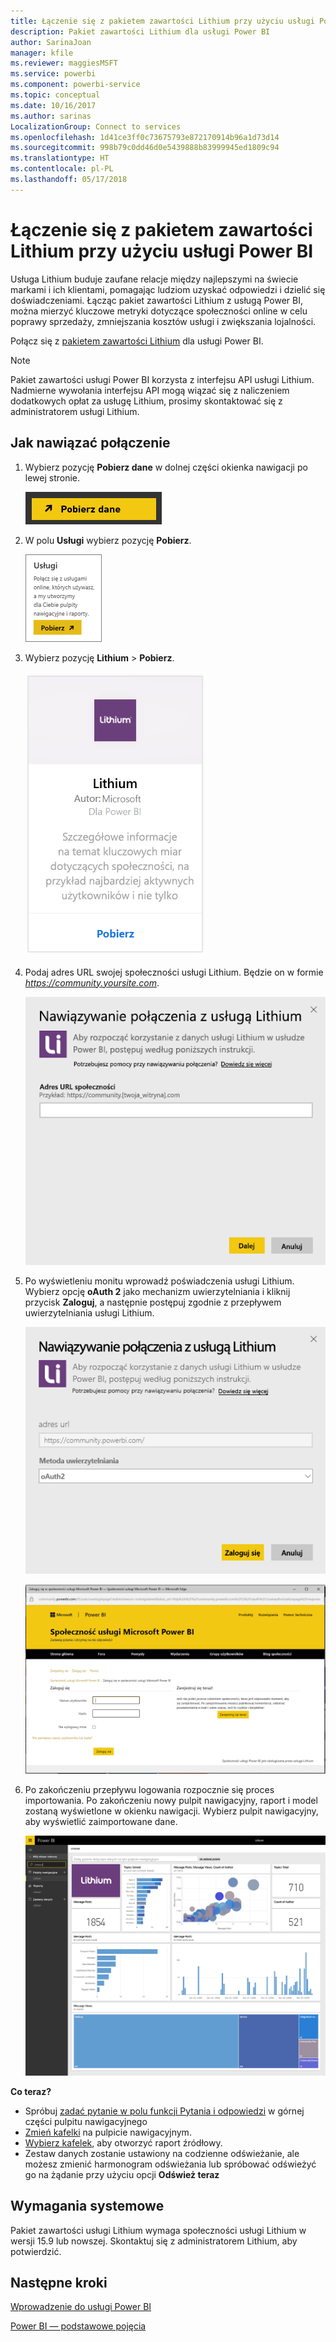 ```yaml
---
title: Łączenie się z pakietem zawartości Lithium przy użyciu usługi Power BI
description: Pakiet zawartości Lithium dla usługi Power BI
author: SarinaJoan
manager: kfile
ms.reviewer: maggiesMSFT
ms.service: powerbi
ms.component: powerbi-service
ms.topic: conceptual
ms.date: 10/16/2017
ms.author: sarinas
LocalizationGroup: Connect to services
ms.openlocfilehash: 1d41ce3ff0c73675793e872170914b96a1d73d14
ms.sourcegitcommit: 998b79c0dd46d0e5439888b83999945ed1809c94
ms.translationtype: HT
ms.contentlocale: pl-PL
ms.lasthandoff: 05/17/2018
---
```

# <a name="connect-to-lithium-with-power-bi"></a>Łączenie się z pakietem zawartości Lithium przy użyciu usługi Power BI
Usługa Lithium buduje zaufane relacje między najlepszymi na świecie markami i ich klientami, pomagając ludziom uzyskać odpowiedzi i dzielić się doświadczeniami. Łącząc pakiet zawartości Lithium z usługą Power BI, można mierzyć kluczowe metryki dotyczące społeczności online w celu poprawy sprzedaży, zmniejszania kosztów usługi i zwiększania lojalności. 

Połącz się z [pakietem zawartości Lithium](https://app.powerbi.com/getdata/services/lithium) dla usługi Power BI.

>[!NOTE]
>Pakiet zawartości usługi Power BI korzysta z interfejsu API usługi Lithium. Nadmierne wywołania interfejsu API mogą wiązać się z naliczeniem dodatkowych opłat za usługę Lithium, prosimy skontaktować się z administratorem usługi Lithium.

## <a name="how-to-connect"></a>Jak nawiązać połączenie
1. Wybierz pozycję **Pobierz dane** w dolnej części okienka nawigacji po lewej stronie.
   
   ![](media/service-connect-to-lithium/pbi_getdata.png) 
2. W polu **Usługi** wybierz pozycję **Pobierz**.
   
   ![](media/service-connect-to-lithium/pbi_getservices.png) 
3. Wybierz pozycję **Lithium** \> **Pobierz**.
   
   ![](media/service-connect-to-lithium/lithiumconnect.png)
4. Podaj adres URL swojej społeczności usługi Lithium. Będzie on w formie *https://community.yoursite.com*.
   
   ![](media/service-connect-to-lithium/params.png)
5. Po wyświetleniu monitu wprowadź poświadczenia usługi Lithium. Wybierz opcję **oAuth 2** jako mechanizm uwierzytelniania i kliknij przycisk **Zaloguj**, a następnie postępuj zgodnie z przepływem uwierzytelniania usługi Lithium.
   
   ![](media/service-connect-to-lithium/creds.png)
   
   ![](media/service-connect-to-lithium/creds2.png)
6. Po zakończeniu przepływu logowania rozpocznie się proces importowania. Po zakończeniu nowy pulpit nawigacyjny, raport i model zostaną wyświetlone w okienku nawigacji. Wybierz pulpit nawigacyjny, aby wyświetlić zaimportowane dane.
   
    ![](media/service-connect-to-lithium/lithium.png)

**Co teraz?**

* Spróbuj [zadać pytanie w polu funkcji Pytania i odpowiedzi](power-bi-q-and-a.md) w górnej części pulpitu nawigacyjnego
* [Zmień kafelki](service-dashboard-edit-tile.md) na pulpicie nawigacyjnym.
* [Wybierz kafelek](service-dashboard-tiles.md), aby otworzyć raport źródłowy.
* Zestaw danych zostanie ustawiony na codzienne odświeżanie, ale możesz zmienić harmonogram odświeżania lub spróbować odświeżyć go na żądanie przy użyciu opcji **Odśwież teraz**

## <a name="system-requirements"></a>Wymagania systemowe
Pakiet zawartości usługi Lithium wymaga społeczności usługi Lithium w wersji 15.9 lub nowszej. Skontaktuj się z administratorem Lithium, aby potwierdzić.

## <a name="next-steps"></a>Następne kroki
[Wprowadzenie do usługi Power BI](service-get-started.md)

[Power BI — podstawowe pojęcia](service-basic-concepts.md)

